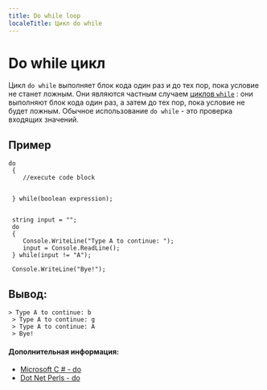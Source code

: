 ```yaml
---
title: Do while loop
localeTitle: Цикл do while
---
```

# Do while цикл

Цикл `do while` выполняет блок кода один раз и до тех пор, пока условие не станет ложным. Они являются частным случаем [циклов `while`](https://guide.freecodecamp.org/csharp/while-loop) : они выполняют блок кода один раз, а затем до тех пор, пока условие не будет ложным. Обычное использование `do while` - это проверка входящих значений.

## Пример
```
do 
 { 
    //execute code block 
 
 
 } while(boolean expression); 
 
 
 string input = ""; 
 do 
 { 
    Console.WriteLine("Type A to continue: "); 
    input = Console.ReadLine(); 
 } while(input != "A"); 
 
 Console.WriteLine("Bye!"); 
```

## Вывод:
```
> Type A to continue: b 
 > Type A to continue: g 
 > Type A to continue: A 
 > Bye! 
```

#### Дополнительная информация:

*   [Microsoft C # - do](https://docs.microsoft.com/en-us/dotnet/csharp/language-reference/keywords/do)
*   [Dot Net Perls - do](https://www.dotnetperls.com/do)
